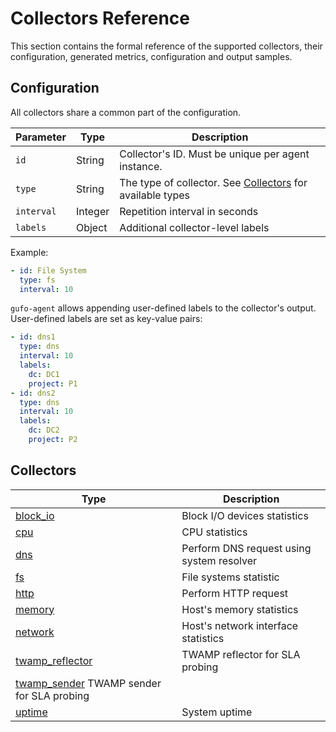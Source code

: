 # Collectors Reference

This section contains the formal reference of the supported
collectors, their configuration, generated metrics,
configuration and output samples.

## Configuration

All collectors share a common part of the configuration.

| Parameter  | Type    | Description                                                              |
| ---------- | ------- | ------------------------------------------------------------------------ |
| `id`       | String  | Collector's ID. Must be unique per agent instance.                       |
| `type`     | String  | The type of collector. See [Collectors](#collectors) for available types |
| `interval` | Integer | Repetition interval in seconds                                           |
| `labels`   | Object  | Additional collector-level labels                                        |

Example:

``` yaml
- id: File System
  type: fs
  interval: 10
```

`gufo-agent` allows appending user-defined labels to the collector's output. User-defined
labels are set as key-value pairs:

``` yaml
- id: dns1
  type: dns
  interval: 10
  labels:
    dc: DC1
    project: P1
- id: dns2
  type: dns
  interval: 10
  labels:
    dc: DC2
    project: P2
```


## Collectors

| Type                                                         | Description                               |
| ------------------------------------------------------------ | ----------------------------------------- |
| [block_io](block_io.md)                                      | Block I/O devices statistics              |
| [cpu](cpu.md)                                                | CPU statistics                            |
| [dns](dns.md)                                                | Perform DNS request using system resolver |
| [fs](fs.md)                                                  | File systems statistic                    |
| [http](http.md)                                              | Perform HTTP request                      |
| [memory](memory.md)                                          | Host's memory statistics                  |
| [network](network.md)                                        | Host's network interface statistics       |
| [twamp_reflector](twamp_reflector.md)                        | TWAMP reflector for SLA probing           |
| [twamp_sender](twamp_sender.md) TWAMP sender for SLA probing |
| [uptime](uptime.md)                                          | System uptime                             |
